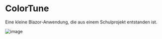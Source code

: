 # ColorTune

Eine kleine Blazor-Anwendung, die aus einem Schulprojekt entstanden ist.


![image](https://github.com/user-attachments/assets/aed205f2-703b-4876-b8eb-feea71e3938e)
